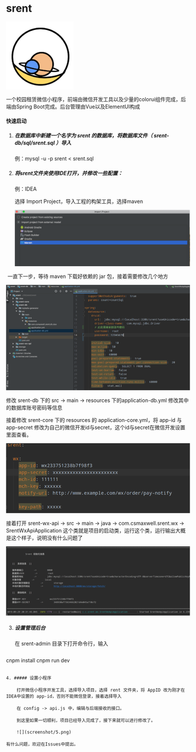 # srent

<img src="screenshot/logo.png" style="zoom:48%;" />

一个校园租赁微信小程序，前端由微信开发工具以及少量的colorui组件完成，后端由Spring Boot完成。后台管理由Vue以及ElementUI构成

#### 快速启动

1. ##### 在数据库中新建一个名字为 srent 的数据库，将数据库文件（ srent-db/sql/srent.sql ）导入 

    例：mysql -u -p srent < srent.sql

2. ##### 将srent文件夹使用IDE打开，并修改一些配置：

    例：IDEA

    选择 Import Project，导入工程的构架工具，选择maven

    ![](screenshot/1.png)



​		一直下一步，等待 maven 下载好依赖的 jar 包，接着需要修改几个地方	

![](screenshot/2.png)

修改 srent-db 下的 src -> main -> resources 下的application-db.yml 修改其中的数据库账号密码等信息

接着修改 srent-core 下的 resources 的 application-core.yml，将 app-id 与 app-secret 修改为自己的微信开发id与secret，这个id与secret在微信开发设置里面查看。

![](screenshot/3.png)

接着打开 srent-wx-api -> src -> main -> java -> com.csmaxwell.srent.wx -> SrentWxApiApplication 这个类就是项目的启动类，运行这个类，运行输出大概是这个样子，说明没有什么问题了

![](screenshot/4.png)



3. ##### 设置管理后台

    在 srent-admin 目录下打开命令行，输入

    ```shell
cnpm install
    cnpm run dev
```
    
4. ##### 设置小程序

    打开微信小程序开发工具，选择导入项目，选择 rent 文件夹，将 AppID 改为刚才在IDEA中设置的 app-id，否则不能微信登录，接着选择导入

    在 config -> api.js 中，编辑与后端接收的接口。

    到这里如果一切顺利，项目已经导入完成了，接下来就可以进行修改了。

    ![](screenshot/5.png)

有什么问题，欢迎在Issues中提出。
